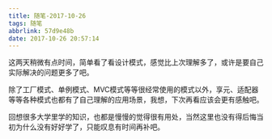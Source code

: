 ```yaml
---
title: 随笔-2017-10-26
tags: 随笔
abbrlink: 57d9e48b
date: 2017-10-26 20:57:14
---
```


这两天稍微有点时间，简单看了看设计模式，感觉比上次理解多了，或许是要自己实际解决的问题更多了吧。

除了工厂模式、单例模式、MVC模式等等很经常使用的模式以外，享元、适配器等等各种模式也都有了自己理解的应用场景，我想，下次再看应该会更有感触吧。

回想很多大学里学的知识，也都是慢慢的觉得很有用处，当然这里也没有得后悔当初为什么没有好好学了，只能叹息有时间再补吧。